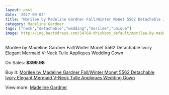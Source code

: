 ```yaml
---
layout: post
date: '2017-09-03'
title: "Morilee by Madeline Gardner Fall/Winter Monet 5562 Detachable Ivory Elegant Mermaid V-Neck Tulle Appliques Wedding Gown"
category: Madeline Gardner
tags: ["neck","detachable","wedding","morilee","unique"]
image: http://img.hectodress.com/54768-thickbox_default/morilee-by-madeline-gardner-fall-winter-monet-5562-detachable-ivory-elegant-mermaid-v-neck-tulle-appliques-wedding-gown.jpg
---
```

Morilee by Madeline Gardner Fall/Winter Monet 5562 Detachable Ivory Elegant Mermaid V-Neck Tulle Appliques Wedding Gown

On Sales: **$399.98**
<a href="https://www.hectodress.com/madeline-gardner/17323-morilee-by-madeline-gardner-fall-winter-monet-5562-detachable-ivory-elegant-mermaid-v-neck-tulle-appliques-wedding-gown.html"><amp-img layout="responsive" width="600" height="600" src="//img.hectodress.com/54768-thickbox_default/morilee-by-madeline-gardner-fall-winter-monet-5562-detachable-ivory-elegant-mermaid-v-neck-tulle-appliques-wedding-gown.jpg" alt="Morilee by Madeline Gardner Fall/Winter Monet 5562 Detachable Ivory Elegant Mermaid V-Neck Tulle Appliques Wedding Gown 0" /></a>
<a href="https://www.hectodress.com/madeline-gardner/17323-morilee-by-madeline-gardner-fall-winter-monet-5562-detachable-ivory-elegant-mermaid-v-neck-tulle-appliques-wedding-gown.html"><amp-img layout="responsive" width="600" height="600" src="//img.hectodress.com/54776-thickbox_default/morilee-by-madeline-gardner-fall-winter-monet-5562-detachable-ivory-elegant-mermaid-v-neck-tulle-appliques-wedding-gown.jpg" alt="Morilee by Madeline Gardner Fall/Winter Monet 5562 Detachable Ivory Elegant Mermaid V-Neck Tulle Appliques Wedding Gown 1" /></a>
<a href="https://www.hectodress.com/madeline-gardner/17323-morilee-by-madeline-gardner-fall-winter-monet-5562-detachable-ivory-elegant-mermaid-v-neck-tulle-appliques-wedding-gown.html"><amp-img layout="responsive" width="600" height="600" src="//img.hectodress.com/54775-thickbox_default/morilee-by-madeline-gardner-fall-winter-monet-5562-detachable-ivory-elegant-mermaid-v-neck-tulle-appliques-wedding-gown.jpg" alt="Morilee by Madeline Gardner Fall/Winter Monet 5562 Detachable Ivory Elegant Mermaid V-Neck Tulle Appliques Wedding Gown 2" /></a>
<a href="https://www.hectodress.com/madeline-gardner/17323-morilee-by-madeline-gardner-fall-winter-monet-5562-detachable-ivory-elegant-mermaid-v-neck-tulle-appliques-wedding-gown.html"><amp-img layout="responsive" width="600" height="600" src="//img.hectodress.com/54774-thickbox_default/morilee-by-madeline-gardner-fall-winter-monet-5562-detachable-ivory-elegant-mermaid-v-neck-tulle-appliques-wedding-gown.jpg" alt="Morilee by Madeline Gardner Fall/Winter Monet 5562 Detachable Ivory Elegant Mermaid V-Neck Tulle Appliques Wedding Gown 3" /></a>
<a href="https://www.hectodress.com/madeline-gardner/17323-morilee-by-madeline-gardner-fall-winter-monet-5562-detachable-ivory-elegant-mermaid-v-neck-tulle-appliques-wedding-gown.html"><amp-img layout="responsive" width="600" height="600" src="//img.hectodress.com/54773-thickbox_default/morilee-by-madeline-gardner-fall-winter-monet-5562-detachable-ivory-elegant-mermaid-v-neck-tulle-appliques-wedding-gown.jpg" alt="Morilee by Madeline Gardner Fall/Winter Monet 5562 Detachable Ivory Elegant Mermaid V-Neck Tulle Appliques Wedding Gown 4" /></a>
<a href="https://www.hectodress.com/madeline-gardner/17323-morilee-by-madeline-gardner-fall-winter-monet-5562-detachable-ivory-elegant-mermaid-v-neck-tulle-appliques-wedding-gown.html"><amp-img layout="responsive" width="600" height="600" src="//img.hectodress.com/54772-thickbox_default/morilee-by-madeline-gardner-fall-winter-monet-5562-detachable-ivory-elegant-mermaid-v-neck-tulle-appliques-wedding-gown.jpg" alt="Morilee by Madeline Gardner Fall/Winter Monet 5562 Detachable Ivory Elegant Mermaid V-Neck Tulle Appliques Wedding Gown 5" /></a>
<a href="https://www.hectodress.com/madeline-gardner/17323-morilee-by-madeline-gardner-fall-winter-monet-5562-detachable-ivory-elegant-mermaid-v-neck-tulle-appliques-wedding-gown.html"><amp-img layout="responsive" width="600" height="600" src="//img.hectodress.com/54771-thickbox_default/morilee-by-madeline-gardner-fall-winter-monet-5562-detachable-ivory-elegant-mermaid-v-neck-tulle-appliques-wedding-gown.jpg" alt="Morilee by Madeline Gardner Fall/Winter Monet 5562 Detachable Ivory Elegant Mermaid V-Neck Tulle Appliques Wedding Gown 6" /></a>
<a href="https://www.hectodress.com/madeline-gardner/17323-morilee-by-madeline-gardner-fall-winter-monet-5562-detachable-ivory-elegant-mermaid-v-neck-tulle-appliques-wedding-gown.html"><amp-img layout="responsive" width="600" height="600" src="//img.hectodress.com/54770-thickbox_default/morilee-by-madeline-gardner-fall-winter-monet-5562-detachable-ivory-elegant-mermaid-v-neck-tulle-appliques-wedding-gown.jpg" alt="Morilee by Madeline Gardner Fall/Winter Monet 5562 Detachable Ivory Elegant Mermaid V-Neck Tulle Appliques Wedding Gown 7" /></a>
<a href="https://www.hectodress.com/madeline-gardner/17323-morilee-by-madeline-gardner-fall-winter-monet-5562-detachable-ivory-elegant-mermaid-v-neck-tulle-appliques-wedding-gown.html"><amp-img layout="responsive" width="600" height="600" src="//img.hectodress.com/54769-thickbox_default/morilee-by-madeline-gardner-fall-winter-monet-5562-detachable-ivory-elegant-mermaid-v-neck-tulle-appliques-wedding-gown.jpg" alt="Morilee by Madeline Gardner Fall/Winter Monet 5562 Detachable Ivory Elegant Mermaid V-Neck Tulle Appliques Wedding Gown 8" /></a>

Buy it: [Morilee by Madeline Gardner Fall/Winter Monet 5562 Detachable Ivory Elegant Mermaid V-Neck Tulle Appliques Wedding Gown](https://www.hectodress.com/madeline-gardner/17323-morilee-by-madeline-gardner-fall-winter-monet-5562-detachable-ivory-elegant-mermaid-v-neck-tulle-appliques-wedding-gown.html "Morilee by Madeline Gardner Fall/Winter Monet 5562 Detachable Ivory Elegant Mermaid V-Neck Tulle Appliques Wedding Gown")

View more: [Madeline Gardner](https://www.hectodress.com/107-madeline-gardner "Madeline Gardner")
